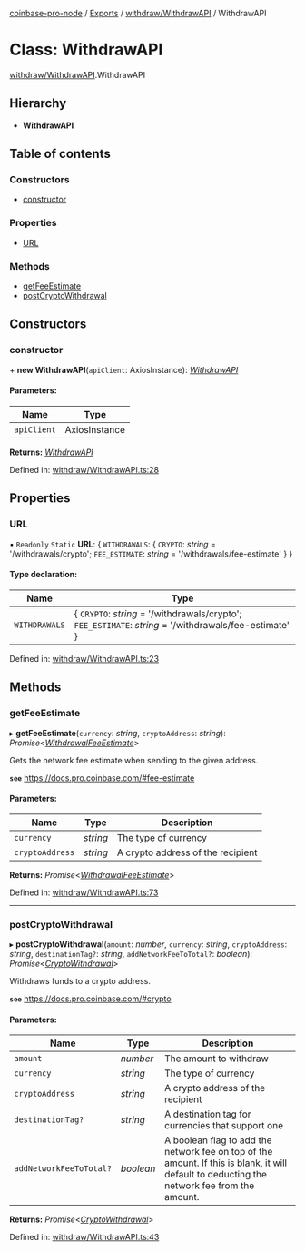 [coinbase-pro-node](../../README.md) / [Exports](../../modules.md) / [withdraw/WithdrawAPI](../../modules/withdraw_withdrawapi.md) / WithdrawAPI

# Class: WithdrawAPI

[withdraw/WithdrawAPI](../../modules/withdraw_withdrawapi.md).WithdrawAPI

## Hierarchy

- **WithdrawAPI**

## Table of contents

### Constructors

- [constructor](withdrawapi.withdrawapi.md#constructor)

### Properties

- [URL](withdrawapi.withdrawapi.md#url)

### Methods

- [getFeeEstimate](withdrawapi.withdrawapi.md#getfeeestimate)
- [postCryptoWithdrawal](withdrawapi.withdrawapi.md#postcryptowithdrawal)

## Constructors

### constructor

\+ **new WithdrawAPI**(`apiClient`: AxiosInstance): [_WithdrawAPI_](withdrawapi.withdrawapi.md)

#### Parameters:

| Name        | Type          |
| ----------- | ------------- |
| `apiClient` | AxiosInstance |

**Returns:** [_WithdrawAPI_](withdrawapi.withdrawapi.md)

Defined in: [withdraw/WithdrawAPI.ts:28](https://github.com/bennycode/coinbase-pro-node/blob/ac883aa/src/withdraw/WithdrawAPI.ts#L28)

## Properties

### URL

▪ `Readonly` `Static` **URL**: { `WITHDRAWALS`: { `CRYPTO`: _string_ = '/withdrawals/crypto'; `FEE_ESTIMATE`: _string_ = '/withdrawals/fee-estimate' } }

#### Type declaration:

| Name | Type |
| --- | --- |
| `WITHDRAWALS` | { `CRYPTO`: _string_ = '/withdrawals/crypto'; `FEE_ESTIMATE`: _string_ = '/withdrawals/fee-estimate' } |

Defined in: [withdraw/WithdrawAPI.ts:23](https://github.com/bennycode/coinbase-pro-node/blob/ac883aa/src/withdraw/WithdrawAPI.ts#L23)

## Methods

### getFeeEstimate

▸ **getFeeEstimate**(`currency`: _string_, `cryptoAddress`: _string_): _Promise_<[_WithdrawalFeeEstimate_](../../interfaces/withdraw/withdrawapi.withdrawalfeeestimate.md)\>

Gets the network fee estimate when sending to the given address.

**`see`** https://docs.pro.coinbase.com/#fee-estimate

#### Parameters:

| Name            | Type     | Description                       |
| --------------- | -------- | --------------------------------- |
| `currency`      | _string_ | The type of currency              |
| `cryptoAddress` | _string_ | A crypto address of the recipient |

**Returns:** _Promise_<[_WithdrawalFeeEstimate_](../../interfaces/withdraw/withdrawapi.withdrawalfeeestimate.md)\>

Defined in: [withdraw/WithdrawAPI.ts:73](https://github.com/bennycode/coinbase-pro-node/blob/ac883aa/src/withdraw/WithdrawAPI.ts#L73)

---

### postCryptoWithdrawal

▸ **postCryptoWithdrawal**(`amount`: _number_, `currency`: _string_, `cryptoAddress`: _string_, `destinationTag?`: _string_, `addNetworkFeeToTotal?`: _boolean_): _Promise_<[_CryptoWithdrawal_](../../interfaces/withdraw/withdrawapi.cryptowithdrawal.md)\>

Withdraws funds to a crypto address.

**`see`** https://docs.pro.coinbase.com/#crypto

#### Parameters:

| Name | Type | Description |
| --- | --- | --- |
| `amount` | _number_ | The amount to withdraw |
| `currency` | _string_ | The type of currency |
| `cryptoAddress` | _string_ | A crypto address of the recipient |
| `destinationTag?` | _string_ | A destination tag for currencies that support one |
| `addNetworkFeeToTotal?` | _boolean_ | A boolean flag to add the network fee on top of the amount. If this is blank, it will default to deducting the network fee from the amount. |

**Returns:** _Promise_<[_CryptoWithdrawal_](../../interfaces/withdraw/withdrawapi.cryptowithdrawal.md)\>

Defined in: [withdraw/WithdrawAPI.ts:43](https://github.com/bennycode/coinbase-pro-node/blob/ac883aa/src/withdraw/WithdrawAPI.ts#L43)
